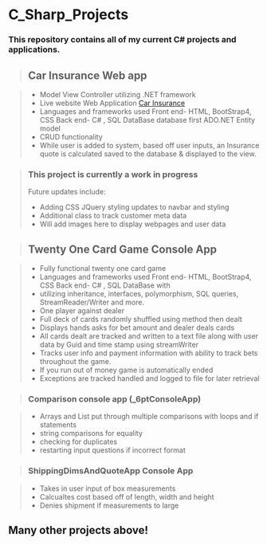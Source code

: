 # C_Sharp_Projects
### This repository contains all of my current C# projects and applications.

> ## Car Insurance Web app

> - Model View Controller utilizing .NET framework
> - Live website Web Application [Car Insurance](https://carinsurancequotecalculatingapp.azurewebsites.net)
> - Languages and frameworks used Front end- HTML, BootStrap4, CSS Back end- C# , SQL DataBase database first ADO.NET Entity model 
> - CRUD functionality
> - While user is added to system, based off user inputs, an Insurance quote is calculated saved to the database & displayed to the view.

> ### This project is currently a work in progress 
> Future updates include:
> - Adding CSS JQuery styling updates to navbar and styling 
> - Additional class to track customer meta data
> - Will add images here to display webpages and user data


> ## Twenty One Card Game Console App

> - Fully functional twenty one card game 
> - Languages and frameworks used Front end- HTML, BootStrap4, CSS Back end- C# , SQL DataBase with 
> - utilizing inheritance, interfaces, polymorphism, SQL queries, StreamReader/Writer and more.
> - One player against dealer 
> - Full deck of cards randomly shuffled using method then dealt
> - Displays hands asks for bet amount and dealer deals cards
> - All cards dealt are tracked and written to a text file along with user data by Guid and time stamp using streamWriter 
> - Tracks user info and payment information with ability to track bets throughout the game.
> - If you run out of money game is automatically ended 
> - Exceptions are tracked handled and logged to file for later retrieval 


> ### Comparison console app (_6ptConsoleApp) 

> - Arrays and List put through multiple comparisons with loops and if statements
> - string comparisons for equality 
> - checking for duplicates
> - restarting input questions if incorrect format

> ### ShippingDimsAndQuoteApp Console App

> - Takes in user input of box measurements
> - Calcualtes cost based off of length, width and height
> - Denies shipment if measurements to large

## Many other projects above!  





